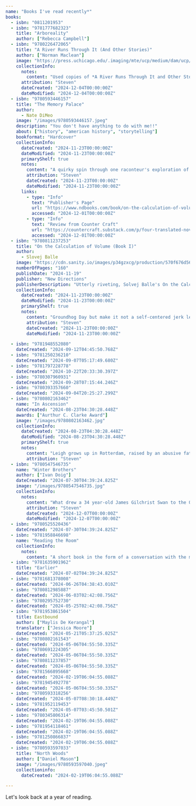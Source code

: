 ```yaml
---
name: "Books I've read recently*"
books: 
  - isbn: "0811201953"
  - isbn: "9781777682323"
    title: "Arboreality"
    author: ["Rebecca Campbell"]
  - isbn: "9780226472065"
    title: "A River Runs Through It (And Other Stories)"
    author: ["Norman Maclean"]
    image: "https://press.uchicago.edu/.imaging/mte/ucp/medium/dam/ucp/books/jacket/978/02/26/47/9780226472065.jpg/jcr:content/9780226472065.jpg"
    collectionInfo:
      notes: 
        content: "Used copies of *A River Runs Through It and Other Stories* appear on the shelf at the store almost magically whenever one is purchased. Every time,  I think \"Is it time for me to read this?\" When I finally answered the call, I want to kick the me that waited so long. Norman Maclean's  semi-autobiographical account of his relationship to a brother he feels powerless to help is absolutely stunning. Maclean's frame for telling the story might be their time spent fly fishing in early 20th century Montana, but the depth expressed is more profound than any fishing hole, literary or otherwise. Told in with the plainspoken, rueful economy of language befitting an inductee of the Montana Cowboy Hall of Fame and written with the impeccable craft of a longtime professor of English at the University of Chicago, here is a timeless book that is somehow also of its time. I am now at high risk of having to read every single word this man wrote. Incredible."
      attribution: "Steven"
      dateCreated: "2024-12-04T00:00:00Z"
      dateModified: "2024-12-04T00:00:00Z"
  - isbn: "9780593446157"
    title: "The Memory Palace"
    author: 
      - Nate DiMeo
    image: "/images/9780593446157.jpeg"
    description: "You don't have anything to do with me!!"
    about: ["history", "american history", "storytelling"]
    bookformat: "Hardcover"
    collectionInfo:
      dateCreated: "2024-11-23T00:00:00Z"
      dateModified: "2024-11-23T00:00:00Z"
      primaryShelf: true
      notes: 
        content: "A quirky spin through one raconteur's exploration of American History, in which a treasure trove of historical accidents, surprising incidents, memorable characters build an pointallist portrait of an always-surprising world. Two."
        attribution: "Steven"
        dateCreated: "2024-11-23T00:00:00Z"
        dateModified: "2024-11-23T00:00:00Z"
      links:
        - type: "Info"
          text: "Publisher's Page"
          url: "https://www.ndbooks.com/book/on-the-calculation-of-volume-book-i/"
          accessed: "2024-12-01T00:00:00Z"
        - type: "Info"
          text: "Review from Counter Craft"
          url: "https://countercraft.substack.com/p/four-translated-novels-i-enjoyed"
          accessed: "2024-12-01T00:00:00Z"
  - isbn: "9780811237253"
    title: "On the Calculation of Volume (Book I)"
    author: 
      - Slovej Balle
    image: "https://cdn.sanity.io/images/p34gzxcg/production/570f676d56fbafe2189f3d39396637f7155b4b02-6000x9600.jpg?auto=format&w=500&fit=scale"
    numberOfPages: "160"
    publishDate: "2024-11-19"
    publisher: "New Directions"
    publisherDescription: "Utterly riveting, Solvej Balle's On the Calculation of Volume (Book I) is the grand opening of her speculative fiction septology, winner of the 2022 Nordic Council Literature Prize (Scandinavia's most important literary award) for being \"a masterpiece of its time.\"\n\nTara Selter, the heroine of On the *Calculation of Volume*, has involuntarily stepped off the train of time: in her world, November 18th repeats itself endlessly. We meet Tara on her 122nd November 18th: she no longer experiences the changes of days, weeks, months, or seasons. She finds herself in a lonely new reality without being able to explain why: how is it that she wakes every morning into the same day, knowing to the exact second when the blackbird will burst into song and when the rain will begin? Will she ever be able to share her new life with her beloved and now chronically befuddled husband? And on top of her profound isolation and confusion, Tara takes in with pain how slight a difference she makes in the world. (As she puts it: \"That's how little the activities of one person matter on the 18th of November.\")"
    collectionInfo:
      dateCreated: "2024-11-23T00:00:00Z"
      dateModified: "2024-11-23T00:00:00Z"
      primaryShelf: true
      notes: 
        content: "Groundhog Day but make it not a self-centered jerk learning a life lesson through eternal recurrence but a meditative, relatively happy person coming to terms with the same quiet November day over and over again, where not much happens but it is rendered electric by an incredibly talented writer."
        attribution: "Steven"
        dateCreated: "2024-11-23T00:00:00Z"
        dateModified: "2024-11-23T00:00:00Z"

  - isbn: "9781948552080"
    dateCreated: "2024-09-12T04:45:50.768Z"
  - isbn: "9781250236210"
    dateCreated: "2024-09-07T05:17:49.680Z"
  - isbn: "9781797228778"
    dateCreated: "2024-10-22T20:33:30.397Z"
  - isbn: "9780307960931"
    dateCreated: "2024-09-28T07:15:44.246Z"
  - isbn: "9780393357660"
    dateCreated: "2024-09-04T20:25:27.299Z"
  - isbn: "9780802163462"
    name: "In Ascension"
    dateCreated: "2024-08-23T04:30:28.448Z"
    awards: ["Aurthur C. Clarke Award"]
    image: "/images/9780802163462.jpg"
    collectionInfo:
      dateCreated: "2024-08-23T04:30:28.448Z"
      dateModified: "2024-08-23T04:30:28.448Z"
      primaryShelf: true
      notes: 
        content: "Leigh grows up in Rotterdam, raised by an abusive father and a distant mother. She is drawn to the ocean and studies marine ecology and microbiology, and her natural aptitude and luck put her in the right place at the right time to encounter career-making discoveries that connect her work to breakthroughs in space propulsion.\n\nTrying to stay in touch with her sister as their mother develops health problems at the very moment when her career is literally taking off, Leigh struggles to maintain her own perspective, confidence, and their connection as something bigger than her own life seems to be at stake.\n\nIn Ascension is a novel where humankind's deepest questions are explored, from the depths of the ocean to beyond the edge of the solar system, while the lived experiences and emotional life of its main character are kept in the foreground. I loved the writing in this book and the interweaving of its themes using both emotional stakes and scientific understanding."
        attribution: "Steven"
  - isbn: "9780547546735"
    name: "Winter Brothers"
    author: ["Ivan Doig"]
    dateCreated: "2024-07-30T04:39:24.825Z"
    image: "/images/9780547546735.jpg"
    collectionInfo: 
      notes: 
        content: "What drew a 34 year-old James Gilchrist Swan to the Olympic Peninsula? What is the lure of \"The West\" and does it still endure more than 150 years after it dislodged Swan from a wife and family in Boston for the frontier of the frontier? Ivan Doig was a very talented writer, and I found this very curious book, recounting a year spent devoted to these thoughts while visiting Swan's stomping grounds in Neah Bay, Port Townsend and in between and poring over his voluminous journals in the University of Washington library to be absolutely fascinating. I found the account of his relationship to a Makah chief named Swell and the effect of Swell's murder on"
        attribution: "Steven"
        dateCreated: "2024-12-07T00:00:00Z"
        dateModified: "2024-12-07T00:00:00Z"
  - isbn: "9780525520436"
    dateCreated: "2024-07-30T04:39:24.825Z"
  - isbn: "9781958846698"
    name: "Reading the Room"
    collectionInfo: 
      notes: 
        content: "A short book in the form of a conversation with the man who might be called the dean of American Independent Bookselling, Paul Yamazaki, *Reading the Room* is a pleasure. Breadth of knowledge, humility, confidence and intuition: Yamazaki has the traits neccessary to perform that bookseller's alchemy, where the whole space is the sum of its parts (which is to say, books). He said: \"At a great store you can look at twelve well-selected, serendipitous linear inches and find a universe.\" For true believers only."
  - isbn: "9781635901962"
    title: "Earlier"
    dateCreated: "2024-07-02T04:39:24.825Z"
  - isbn: "9781681378008"
    dateCreated: "2024-06-26T04:38:43.010Z"
  - isbn: "9780812985887"
    dateCreated: "2024-06-03T02:42:08.756Z"
  - isbn: "9780295752730"
    dateCreated: "2024-05-25T02:42:08.756Z"
  - isbn: "9781953861504"
    title: Eastbound
    author: ["Maylis De Kerangal"]
    translator: ["Jessica Moore"]
    dateCreated: "2024-05-21T05:37:25.025Z"
  - isbn: "9780802161543"
    dateCreated: "2024-05-06T04:55:50.335Z"
  - isbn: "9780691224305"
    dateCreated: "2024-05-06T04:55:50.335Z"
  - isbn: "9780811237857"
    dateCreated: "2024-05-06T04:55:50.335Z"
  - isbn: "9781566895668"
    dateCreated: "2024-02-19T06:04:55.088Z"
  - isbn: "9781945492778"
    dateCreated: "2024-05-06T04:55:50.335Z"
  - isbn: "9780593318256"
    dateCreated: "2024-05-07T08:30:18.449Z"
  - isbn: "9781952119453"
    dateCreated: "2024-05-07T03:45:50.501Z"
  - isbn: "9780345806314"
    dateCreated: "2024-02-19T06:04:55.088Z"
  - isbn: "9781954118461"
    dateCreated: "2024-02-19T06:04:55.088Z"
  - isbn: "9781250866837"
    dateCreated: "2024-02-19T06:04:55.088Z"
  - isbn: "9780593597033"
    title: "North Woods"
    author: ["Daniel Mason"]
    image: "/images/9780593597040.jpeg"
    collectioninfo:
      dateCreated: "2024-02-19T06:04:55.088Z"

---
```


Let's look back at a year of reading.
